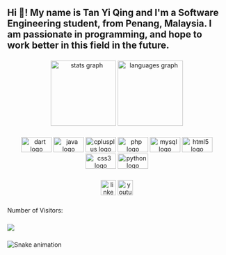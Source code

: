 <h2 align="left">Hi 👋! My name is Tan Yi Qing and I'm a Software Engineering student, from Penang, Malaysia. I am passionate in programming, and hope to work better in this field in the future.</h2>

###

<div align="center">
  <img src="https://github-readme-stats.vercel.app/api?hide_title=false&hide_rank=false&show_icons=true&include_all_commits=true&count_private=true&disable_animations=false&theme=dracula&locale=en&hide_border=false&username=TanYiQing" height="150" alt="stats graph"  />
  <img src="https://github-readme-stats.vercel.app/api/top-langs?locale=en&hide_title=false&layout=compact&card_width=320&langs_count=5&theme=dracula&hide_border=false&username=TanYiQing" height="150" alt="languages graph"  />
</div>

###

<div align="center">
  <img src="https://cdn.jsdelivr.net/gh/devicons/devicon/icons/dart/dart-original.svg" height="35" width="70" alt="dart logo"  />
  <img src="https://cdn.jsdelivr.net/gh/devicons/devicon/icons/java/java-original.svg" height="35" width="70" alt="java logo"  />
  <img src="https://cdn.jsdelivr.net/gh/devicons/devicon/icons/cplusplus/cplusplus-original.svg" height="35" width="70" alt="cplusplus logo"  />
  <img src="https://cdn.jsdelivr.net/gh/devicons/devicon/icons/php/php-original.svg" height="35" width="70" alt="php logo"  />
  <img src="https://cdn.jsdelivr.net/gh/devicons/devicon/icons/mysql/mysql-original.svg" height="35" width="70" alt="mysql logo"  />
  <img src="https://cdn.jsdelivr.net/gh/devicons/devicon/icons/html5/html5-original.svg" height="35" width="70" alt="html5 logo"  />
  <img src="https://cdn.jsdelivr.net/gh/devicons/devicon/icons/css3/css3-original.svg" height="35" width="70" alt="css3 logo"  />
  <img src="https://cdn.jsdelivr.net/gh/devicons/devicon/icons/python/python-original.svg" height="35" width="70" alt="python logo"  />
</div>

###

<div align="center">
  <a href="https://www.linkedin.com/in/tan-yi-qing-130a06209/"><img src="https://img.shields.io/static/v1?message=LinkedIn&logo=linkedin&label=&color=0077B5&logoColor=white&labelColor=&style=for-the-badge" height="35" alt="linkedin logo"  /></a>
  <a href="https://www.youtube.com/channel/UC9rA1qbvDxBB8GvhlnB_3WA"><img src="https://img.shields.io/static/v1?message=Youtube&logo=youtube&label=&color=FF0000&logoColor=white&labelColor=&style=for-the-badge" height="35" alt="youtube logo"  /></a>
</div>

###

<p align="left">Number of Visitors:</p>

###

<div align="left">
  <img src="https://profile-counter.glitch.me/TanYiQing/count.svg?"  />
</div>

###

<img href="https://raw.githubusercontent.com/tanyiqing/tanyiqing/blob/output/snake.svg" alt="Snake animation" />

###
